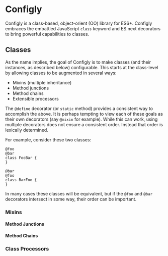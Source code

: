 # Configly

Configly is a class-based, object-orient (OO) library for ES6+. Configly embraces the
embattled JavaScript `class` keyword and ES.next decorators to bring powerful capabilities
to classes.

## Classes

As the name implies, the goal of Configly is to make classes (and their instances, as
described below) configurable. This starts at the class-level by allowing classes to be
augmented in several ways:

 - Mixins (multiple inheritance)
 - Method junctions
 - Method chains
 - Extensible processors

The `@define` decorator (or `static` method) provides a consistent way to accomplish the
above. It is perhaps tempting to view each of these goals as their own decorators (say
`@mixin` for example). While this can work, using multiple decorators does not ensure a
consistent order. Instead that order is lexically determined.

For example, consider these two classes:

    @foo
    @bar
    class FooBar {
    }

    @bar
    @foo
    class BarFoo {
    }

In many cases these classes will be equivalent, but if the `@foo` and `@bar` decorators
intersect in some way, their order can be important.

### Mixins

#### Method Junctions

#### Method Chains

### Class Processors
